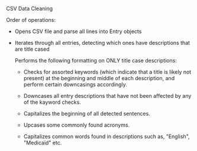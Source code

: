 CSV Data Cleaning

Order of operations:

- Opens CSV file and parse all lines into Entry objects
- Iterates through all entries, detecting which ones have descriptions that are title cased

  Performs the following formatting on ONLY title case descriptions:

  - Checks for assorted keywords (which indicate that a title is likely not present) at the beginning and middle of each description, and perform certain downcasings accordingly.

  - Downcases all entry descriptions that have not been affected by any of the kayword checks.

  - Capitalizes the beginning of all detected sentences.

  - Upcases some commonly found acronyms.

  - Capitalizes common words found in descriptions such as, "English", "Medicaid" etc.